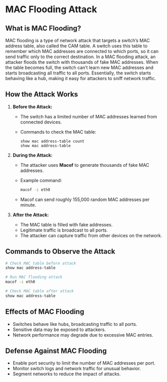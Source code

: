# MAC Flooding Attack

## What is MAC Flooding?

MAC flooding is a type of network attack that targets a switch’s MAC address table, also called the CAM table. A switch uses this table to remember which MAC addresses are connected to which ports, so it can send traffic only to the correct destination. In a MAC flooding attack, an attacker floods the switch with thousands of fake MAC addresses. When the table becomes full, the switch can’t learn new MAC addresses and starts broadcasting all traffic to all ports. Essentially, the switch starts behaving like a hub, making it easy for attackers to sniff network traffic.

## How the Attack Works

1. **Before the Attack:**

   * The switch has a limited number of MAC addresses learned from connected devices.
   * Commands to check the MAC table:

     ```
     show mac address-table count
     show mac address-table
     ```

2. **During the Attack:**

   * The attacker uses **Macof** to generate thousands of fake MAC addresses.
   * Example command:

     ```bash
     macof -i eth0
     ```
   * Macof can send roughly 155,000 random MAC addresses per minute.

3. **After the Attack:**

   * The MAC table is filled with fake addresses.
   * Legitimate traffic is broadcast to all ports.
   * The attacker can capture traffic from other devices on the network.

## Commands to Observe the Attack

```bash
# Check MAC table before attack
show mac address-table

# Run MAC flooding attack
macof -i eth0

# Check MAC table after attack
show mac address-table
```

## Effects of MAC Flooding

* Switches behave like hubs, broadcasting traffic to all ports.
* Sensitive data may be exposed to attackers.
* Network performance may degrade due to excessive MAC entries.

## Defense Against MAC Flooding

* Enable port security to limit the number of MAC addresses per port.
* Monitor switch logs and network traffic for unusual behavior.
* Segment networks to reduce the impact of attacks.
